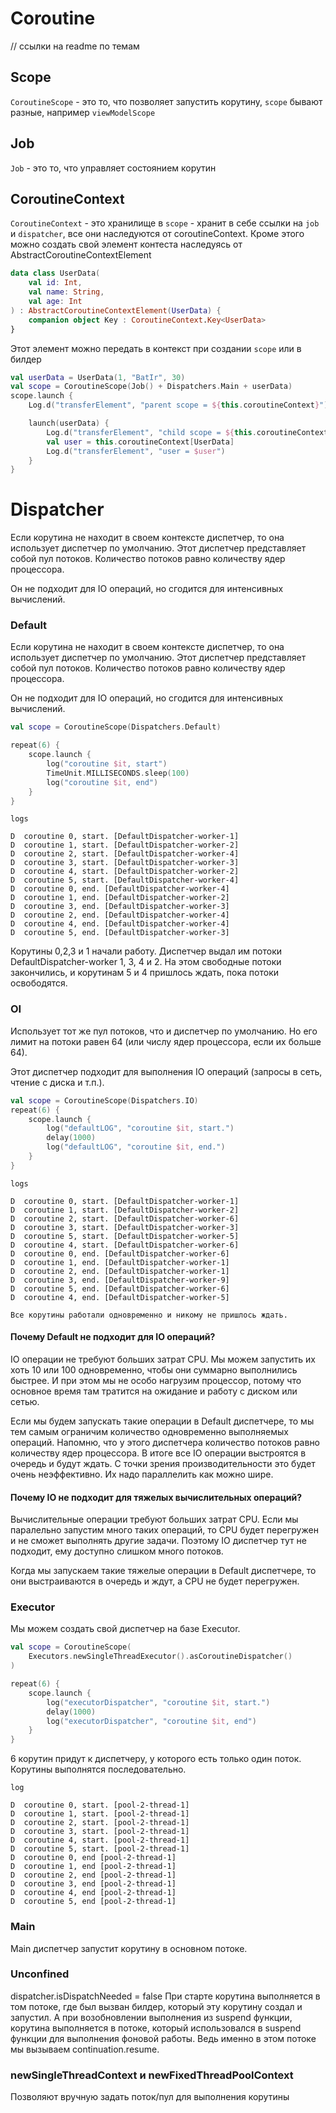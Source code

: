 # Coroutine

// ссылки на readme по темам

## Scope

`CoroutineScope` - это то, что позволяет запустить корутину, `scope` бывают разные,
например `viewModelScope`

## Job

`Job` - это то, что управляет состоянием корутин

## CoroutineContext

`CoroutineContext` - это хранилище в `scope` - хранит в себе ссылки на `job` и `dispatcher`,
все они наследуются от coroutineContext.
Кроме этого можно создать свой элемент контеста наследуясь от AbstractCoroutineContextElement

```kotlin
data class UserData(
    val id: Int,
    val name: String,
    val age: Int
) : AbstractCoroutineContextElement(UserData) {
    companion object Key : CoroutineContext.Key<UserData>
}
```

Этот элемент можно передать в контекст при создании `scope` или в билдер

```kotlin
val userData = UserData(1, "BatIr", 30)
val scope = CoroutineScope(Job() + Dispatchers.Main + userData)
scope.launch {
    Log.d("transferElement", "parent scope = ${this.coroutineContext}")

    launch(userData) {
        Log.d("transferElement", "child scope = ${this.coroutineContext}")
        val user = this.coroutineContext[UserData]
        Log.d("transferElement", "user = $user")
    }
}
```

# Dispatcher

Если корутина не находит в своем контексте диспетчер, то она использует диспетчер по умолчанию.
Этот диспетчер представляет собой пул потоков. Количество потоков равно количеству ядер процессора.

Он не подходит для IO операций, но сгодится для интенсивных вычислений.

### Default

Если корутина не находит в своем контексте диспетчер, то она использует диспетчер по умолчанию.
Этот диспетчер представляет собой пул потоков. Количество потоков равно количеству ядер процессора.

Он не подходит для IO операций, но сгодится для интенсивных вычислений.

```kotlin
val scope = CoroutineScope(Dispatchers.Default)

repeat(6) {
    scope.launch {
        log("coroutine $it, start")
        TimeUnit.MILLISECONDS.sleep(100)
        log("coroutine $it, end")
    }
}
```

`logs`

```
D  coroutine 0, start. [DefaultDispatcher-worker-1]
D  coroutine 1, start. [DefaultDispatcher-worker-2]
D  coroutine 2, start. [DefaultDispatcher-worker-4]
D  coroutine 3, start. [DefaultDispatcher-worker-3]
D  coroutine 4, start. [DefaultDispatcher-worker-2]
D  coroutine 5, start. [DefaultDispatcher-worker-4]
D  coroutine 0, end. [DefaultDispatcher-worker-4]
D  coroutine 1, end. [DefaultDispatcher-worker-2]
D  coroutine 3, end. [DefaultDispatcher-worker-3]
D  coroutine 2, end. [DefaultDispatcher-worker-4]
D  coroutine 4, end. [DefaultDispatcher-worker-4]
D  coroutine 5, end. [DefaultDispatcher-worker-3]
```

Корутины 0,2,3 и 1 начали работу. Диспетчер выдал им потоки DefaultDispatcher-worker 1, 3, 4 и 2.
На этом свободные потоки закончились, и корутинам 5 и 4 пришлось ждать, пока потоки освободятся.

### OI

Использует тот же пул потоков, что и диспетчер по умолчанию.
Но его лимит на потоки равен 64 (или числу ядер процессора, если их больше 64).

Этот диспетчер подходит для выполнения IO операций (запросы в сеть, чтение с диска и т.п.).

```kotlin
val scope = CoroutineScope(Dispatchers.IO)
repeat(6) {
    scope.launch {
        log("defaultLOG", "coroutine $it, start.")
        delay(1000)
        log("defaultLOG", "coroutine $it, end.")
    }
}
```

`logs`

```
D  coroutine 0, start. [DefaultDispatcher-worker-1]
D  coroutine 1, start. [DefaultDispatcher-worker-2]
D  coroutine 2, start. [DefaultDispatcher-worker-6]
D  coroutine 3, start. [DefaultDispatcher-worker-3]
D  coroutine 5, start. [DefaultDispatcher-worker-5]
D  coroutine 4, start. [DefaultDispatcher-worker-6]
D  coroutine 0, end. [DefaultDispatcher-worker-6]
D  coroutine 1, end. [DefaultDispatcher-worker-1]
D  coroutine 2, end. [DefaultDispatcher-worker-1]
D  coroutine 3, end. [DefaultDispatcher-worker-9]
D  coroutine 5, end. [DefaultDispatcher-worker-6]
D  coroutine 4, end. [DefaultDispatcher-worker-5]
```

`Все корутины работали одновременно и никому не пришлось ждать.`

#### Почему Default не подходит для IO операций?

IO операции не требуют больших затрат CPU. Мы можем запустить их хоть 10 или 100 одновременно,
чтобы они суммарно выполнились быстрее. И при этом мы не особо нагрузим процессор, потому что
основное время там тратится на ожидание и работу с диском или сетью.

Если мы будем запускать такие операции в Default диспетчере, то мы тем самым ограничим количество
одновременно выполняемых операций. Напомню, что у этого диспетчера количество потоков равно
количеству
ядер процессора. В итоге все IO операции выстроятся в очередь и будут ждать. С точки зрения
производительности это будет очень неэффективно. Их надо параллелить как можно шире.

#### Почему IO не подходит для тяжелых вычислительных операций? ####

Вычислительные операции требуют больших затрат CPU. Если мы паралельно запустим много таких
операций,
то CPU будет перегружен и не сможет выполнять другие задачи. Поэтому IO диспетчер тут не подходит,
ему доступно слишком много потоков.

Когда мы запускаем такие тяжелые операции в Default диспетчере, то они выстраиваются в очередь и
ждут,
а CPU не будет перегружен.

### Executor

Мы можем создать свой диспетчер на базе Executor.

```kotlin
val scope = CoroutineScope(
    Executors.newSingleThreadExecutor().asCoroutineDispatcher()
)

repeat(6) {
    scope.launch {
        log("executorDispatcher", "coroutine $it, start.")
        delay(1000)
        log("executorDispatcher", "coroutine $it, end")
    }
}
```

6 корутин придут к диспетчеру, у которого есть только один поток.
Корутины выполнятся последовательно.

`log`

```
D  coroutine 0, start. [pool-2-thread-1]
D  coroutine 1, start. [pool-2-thread-1]
D  coroutine 2, start. [pool-2-thread-1]
D  coroutine 3, start. [pool-2-thread-1]
D  coroutine 4, start. [pool-2-thread-1]
D  coroutine 5, start. [pool-2-thread-1]
D  coroutine 0, end [pool-2-thread-1]
D  coroutine 1, end [pool-2-thread-1]
D  coroutine 2, end [pool-2-thread-1]
D  coroutine 3, end [pool-2-thread-1]
D  coroutine 4, end [pool-2-thread-1]
D  coroutine 5, end [pool-2-thread-1]
```

### Main

Main диспетчер запустит корутину в основном потоке.

### Unconfined

dispatcher.isDispatchNeeded = false
При старте корутина выполняется в том потоке, где был вызван билдер, который эту корутину создал
и запустил. А при возобновлении выполнения из suspend функции, корутина выполняется в потоке,
который использовался в suspend функции для выполнения фоновой работы. Ведь именно в этом потоке
мы вызываем continuation.resume.

### newSingleThreadContext и newFixedThreadPoolContext

Позволяют вручную задать поток/пул для выполнения корутины
